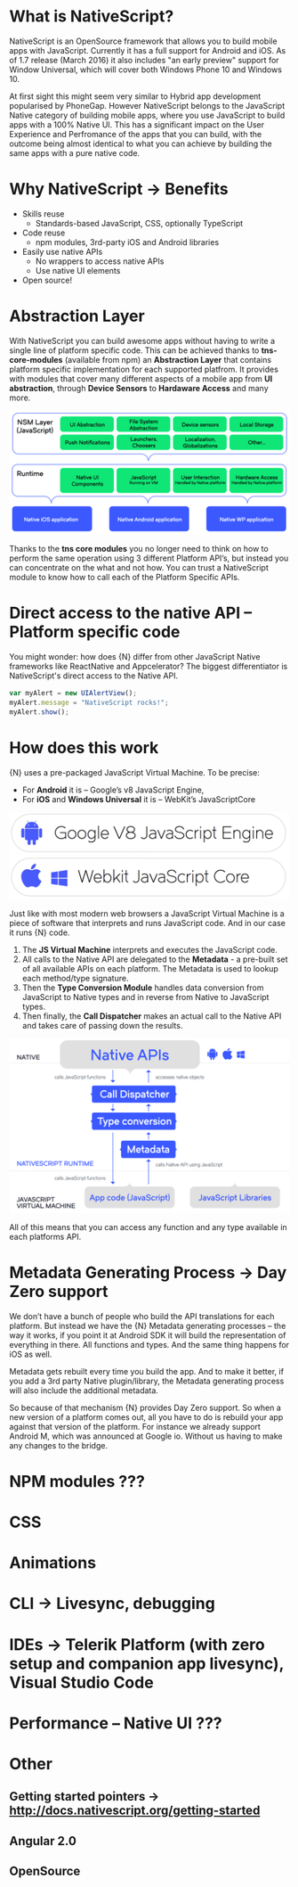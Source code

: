 # What is NativeScript?

NativeScript is an OpenSource framework that allows you to build mobile apps with JavaScript.
Currently it has a full support for Android and iOS. As of 1.7 release (March 2016) it also includes "an early preview" support for Window Universal, which will cover both Windows Phone 10 and Windows 10.

At first sight this might seem very similar to Hybrid app development popularised by PhoneGap.
However NativeScript belongs to the JavaScript Native category of building mobile apps, where you use JavaScript to build apps with a 100% Native UI. This has a significant impact on the User Experience and Perfromance of the apps that you can build, with the outcome being almost identical to what you can achieve by building the same apps with a pure native code.

# Why NativeScript -> Benefits

* Skills reuse
  * Standards-based JavaScript, CSS, optionally TypeScript
* Code reuse
  * npm modules, 3rd-party iOS and Android libraries
* Easily use native APIs
  * No wrappers to access native APIs
  * Use native UI elements
* Open source!

# Abstraction Layer

With NativeScript you can build awesome apps without having to write a single line of platform specific code.
This can be achieved thanks to **tns-core-modules** (available from npm) an **Abstraction Layer** that contains platform specific implementation for each supported platfrom. It provides with modules that cover many different aspects of a mobile app from **UI abstraction**, through **Device Sensors** to **Hardaware Access** and many more.

![Abstraction Layer](./images/Abstraction-Layer.png "Abstraction Layer")

Thanks to the **tns core modules** you no longer need to think on how to perform the same operation using 3 different Platform API’s, but instead you can concentrate on the what and not how. You can trust a NativeScript module to know how to call each of the Platform Specific APIs.


# Direct access to the native API – Platform specific code
You might wonder: how does {N} differ from other JavaScript Native frameworks like ReactNative and Appcelerator? The biggest differentiator is NativeScript's direct access to the Native API.

```javascript
var myAlert = new UIAlertView();
myAlert.message = "NativeScript rocks!";
myAlert.show();
```

# How does this work

{N} uses a pre-packaged JavaScript Virtual Machine. 
To be precise:
  * For **Android** it is – Google’s v8 JavaScript Engine,
  * For **iOS** and **Windows Universal** it is – WebKit’s JavaScriptCore

![JavaScript Virtual Machine](./images/JavaScript-VM.png "JavaScript Virtual Machine")

Just like with most modern web browsers a JavaScript Virtual Machine is a piece of software that interprets and runs JavaScript code.
And in our case it runs {N} code.

1. The **JS Virtual Machine** interprets and executes the JavaScript code.
2.  All calls to the Native API are delegated to the **Metadata** - a pre-built set of all available APIs on each platform. The Metadata is used to lookup each method/type signature.
3. Then the **Type Conversion Module** handles data conversion from JavaScript to Native types and in reverse from Native to JavaScript types.
4. Then finally, the **Call Dispatcher** makes an actual call to the Native API and takes care of passing down the results.

![How Does This Work Diagram](./images/how-does-this-work.png "How does this work?")

All of this means that you can access any function and any type available in each platforms API.


# Metadata Generating Process -> Day Zero support

We don’t have a bunch of people who build the API translations for each platform.
But instead we have the {N} Metadata generating processes – the way it works, if you point it at Android SDK it will build the representation of everything in there. All functions and types. And the same thing happens for iOS as well.

Metadata gets rebuilt every time you build the app. And to make it better, if you add a 3rd party Native plugin/library, the Metadata generating process will also include the additional metadata.

So because of that mechanism {N} provides Day Zero support. So when a new version of a platform comes out, all you have to do is rebuild your app against that version of the platform. For instance we already support Android M, which was announced at Google io. Without us having to make any changes to the bridge.

# NPM modules ???

# CSS

# Animations

# CLI -> Livesync, debugging

# IDEs -> Telerik Platform (with zero setup and companion app livesync), Visual Studio Code

# Performance – Native UI ???

# Other 
## Getting started pointers -> http://docs.nativescript.org/getting-started
## Angular 2.0
## OpenSource
